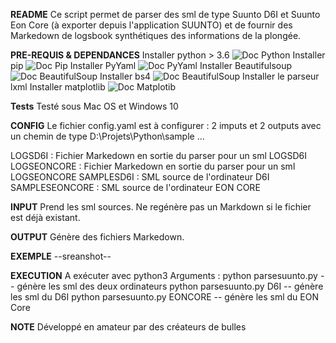 **README**
Ce script permet de parser des sml de type Suunto D6I et Suunto Eon Core (à exporter depuis l'application SUUNTO) et de fournir des Markedown de logsbook synthétiques des informations de la plongée.

**PRE-REQUIS & DEPENDANCES**
Installer python > 3.6 ![Doc Python](https://www.python.org/downloads/)
Installer pip ![Doc Pip](https://pip.pypa.io/en/stable/installing/)
Installer PyYaml ![Doc PyYaml](https://pyyaml.org/)
Installer Beautifulsoup ![Doc BeautifulSoup](https://www.crummy.com/software/BeautifulSoup/bs4/doc/)
Installer bs4 ![Doc BeautifulSoup](https://www.crummy.com/software/BeautifulSoup/bs4/doc/)
Installer le parseur lxml
Installer matplotlib ![Doc Matplotib](https://matplotlib.org/)

**Tests**
Testé sous Mac OS  et Windows 10

**CONFIG**
Le fichier config.yaml est à configurer :
2 imputs et 2 outputs avec un chemin de type D:\Projets\Python\sample ...  

LOGSD6I : Fichier Markedown en sortie du parser pour un sml LOGSD6I
LOGSEONCORE : Fichier Markedown en sortie du parser pour un sml LOGSEONCORE
SAMPLESD6I : SML source de l'ordinateur D6I
SAMPLESEONCORE : SML source de l'ordinateur EON CORE

**INPUT**
Prend les sml sources. Ne regénère pas un Markdown si le fichier est déjà existant.

**OUTPUT**
Génère des fichiers Markedown.

**EXEMPLE**
--sreanshot--

**EXECUTION**
A exécuter avec python3
Arguments :
 python parsesuunto.py  -- génère les sml des deux ordinateurs
 python parsesuunto.py D6I -- génère les sml du D6I
 python parsesuunto.py EONCORE -- génère les sml du EON Core

 **NOTE**
 Développé en amateur par des créateurs de bulles

